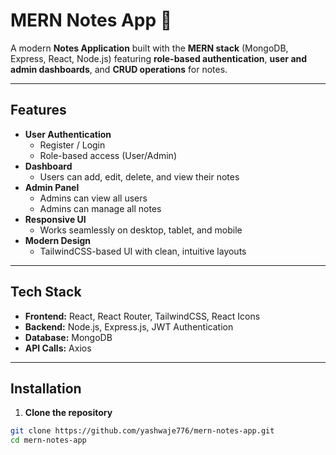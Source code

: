 # MERN Notes App 📝

A modern **Notes Application** built with the **MERN stack** (MongoDB, Express, React, Node.js) featuring **role-based authentication**, **user and admin dashboards**, and **CRUD operations** for notes.  

---

## Features

- **User Authentication**
  - Register / Login
  - Role-based access (User/Admin)
- **Dashboard**
  - Users can add, edit, delete, and view their notes
- **Admin Panel**
  - Admins can view all users
  - Admins can manage all notes
- **Responsive UI**
  - Works seamlessly on desktop, tablet, and mobile
- **Modern Design**
  - TailwindCSS-based UI with clean, intuitive layouts

---

## Tech Stack

- **Frontend:** React, React Router, TailwindCSS, React Icons  
- **Backend:** Node.js, Express.js, JWT Authentication  
- **Database:** MongoDB  
- **API Calls:** Axios  

---

## Installation

1. **Clone the repository**

```bash
git clone https://github.com/yashwaje776/mern-notes-app.git
cd mern-notes-app
